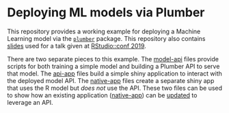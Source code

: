 # Deploying ML models via Plumber

This repository provides a working example for deploying a Machine Learning
model via the [`plumber`](https://www.rplumber.io) package. This repository also
contains [slides](slides/) used for a talk given at [RStudio::conf
2019](https://www.rstudio.com/conference/).

There are two separate pieces to this example. The [model-api](R/model-api)
files provide scripts for both training a simple model and building a Plumber
API to serve that model. The [api-app](R/api-app) files build a
simple shiny application to interact with the deployed model API. The
[native-app](R/native-app) files create a separate shiny app that uses the R
model but *does not* use the API. These two files can be used to show how an
existing application ([native-app](R/native-app/app.R)) can be
[updated](R/api-app/app.R) to leverage an API.
